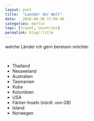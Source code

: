 ```yaml
---
layout: post
title:  "Laender der Welt"
date:   2016-09-30 17:05:46
categories: martin
tags: [travel, countries]
permalink: blog/:title
---
```


welche Länder ich gern bereisen möchte:

<br>

* Thailand
* Neuseeland
* Australien
* Tasmanien
* Kuba
* Kolumbien
* USA
* Färöer-Inseln (nördl. von GB)
* Island
* Norwegen